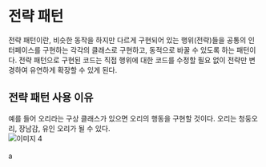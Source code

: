 # 전략 패턴
전략 패턴이란, 비슷한 동작을 하지만 다르게 구현되어 있는 행위(전략)들을 공통의 인터페이스를 구현하는 각각의 클래스로 구현하고, 동적으로 바꿀 수 있도록 하는 패턴이다. 전략 패턴으로 구현된 코드는 직접 행위에 대한 코드를 수정할 필요 없이 전략만 변경하여 유연하게 확장할 수 있게 된다.

## 전략 패턴 사용 이유
예를 들어 오리라는 구상 클래스가 있으면 오리의 행동을 구현할 것이다. 오리는 청둥오리, 장남감, 유인 오리가 될 수 있다. 
<br/>
![이미지 4](https://user-images.githubusercontent.com/82018440/232795846-24b297ec-9697-48c6-8db2-3439504784ba.png)
<br/>
<br/>
a
